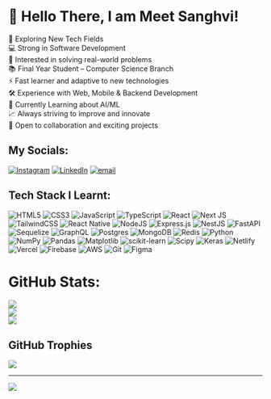 # 👋 Hello There, I am Meet Sanghvi!

🚀 Exploring New Tech Fields  
💻 Strong in Software Development  
🧠 Interested in solving real-world problems  
📚 Final Year Student – Computer Science Branch  
⚡ Fast learner and adaptive to new technologies  
🛠️ Experience with Web, Mobile & Backend Development  
🤖 Currently Learning about AI/ML  
📈 Always striving to improve and innovate  
🤝 Open to collaboration and exciting projects  


## My Socials:
[![Instagram](https://img.shields.io/badge/Instagram-%23E4405F.svg?logo=Instagram&logoColor=white)](https://instagram.com/relatable_aaadmi) [![LinkedIn](https://img.shields.io/badge/LinkedIn-%230077B5.svg?logo=linkedin&logoColor=white)](https://linkedin.com/in/meet-sanghvi-8a9969270) [![email](https://img.shields.io/badge/Email-D14836?logo=gmail&logoColor=white)](mailto:meetsanghvi2347@gmail.com) 

## Tech Stack I Learnt:

![HTML5](https://img.shields.io/badge/html5-%23E34F26.svg?style=flat&logo=html5&logoColor=white) ![CSS3](https://img.shields.io/badge/css3-%231572B6.svg?style=flat&logo=css3&logoColor=white) ![JavaScript](https://img.shields.io/badge/javascript-%23323330.svg?style=flat&logo=javascript&logoColor=%23F7DF1E) ![TypeScript](https://img.shields.io/badge/typescript-%23007ACC.svg?style=flat&logo=typescript&logoColor=white) ![React](https://img.shields.io/badge/react-%2320232a.svg?style=flat&logo=react&logoColor=%2361DAFB) ![Next JS](https://img.shields.io/badge/Next-black?style=flat&logo=next.js&logoColor=white) ![TailwindCSS](https://img.shields.io/badge/tailwindcss-%2338B2AC.svg?style=flat&logo=tailwind-css&logoColor=white) ![React Native](https://img.shields.io/badge/react_native-%2320232a.svg?style=flat&logo=react&logoColor=%2361DAFB) ![NodeJS](https://img.shields.io/badge/node.js-6DA55F?style=flat&logo=node.js&logoColor=white) ![Express.js](https://img.shields.io/badge/express.js-%23404d59.svg?style=flat&logo=express&logoColor=%2361DAFB) ![NestJS](https://img.shields.io/badge/nestjs-%23E0234E.svg?style=flat&logo=nestjs&logoColor=white) ![FastAPI](https://img.shields.io/badge/FastAPI-005571?style=flat&logo=fastapi) ![Sequelize](https://img.shields.io/badge/Sequelize-52B0E7?style=flat&logo=Sequelize&logoColor=white) ![GraphQL](https://img.shields.io/badge/-GraphQL-E10098?style=flat&logo=graphql&logoColor=white) ![Postgres](https://img.shields.io/badge/postgres-%23316192.svg?style=flat&logo=postgresql&logoColor=white) ![MongoDB](https://img.shields.io/badge/MongoDB-%234ea94b.svg?style=flat&logo=mongodb&logoColor=white) ![Redis](https://img.shields.io/badge/redis-%23DD0031.svg?style=flat&logo=redis&logoColor=white) ![Python](https://img.shields.io/badge/python-3670A0?style=flat&logo=python&logoColor=ffdd54) ![NumPy](https://img.shields.io/badge/numpy-%23013243.svg?style=flat&logo=numpy&logoColor=white) ![Pandas](https://img.shields.io/badge/pandas-%23150458.svg?style=flat&logo=pandas&logoColor=white) ![Matplotlib](https://img.shields.io/badge/Matplotlib-%23ffffff.svg?style=flat&logo=Matplotlib&logoColor=black) ![scikit-learn](https://img.shields.io/badge/scikit--learn-%23F7931E.svg?style=flat&logo=scikit-learn&logoColor=white) ![Scipy](https://img.shields.io/badge/SciPy-%230C55A5.svg?style=flat&logo=scipy&logoColor=%white) ![Keras](https://img.shields.io/badge/Keras-%23D00000.svg?style=flat&logo=Keras&logoColor=white) ![Netlify](https://img.shields.io/badge/netlify-%23000000.svg?style=flat&logo=netlify&logoColor=#00C7B7) ![Vercel](https://img.shields.io/badge/vercel-%23000000.svg?style=flat&logo=vercel&logoColor=white) ![Firebase](https://img.shields.io/badge/firebase-%23039BE5.svg?style=flat&logo=firebase) ![AWS](https://img.shields.io/badge/AWS-%23FF9900.svg?style=flat&logo=amazon-aws&logoColor=white) ![Git](https://img.shields.io/badge/git-%23F05033.svg?style=flat&logo=git&logoColor=white) ![Figma](https://img.shields.io/badge/figma-%23F24E1E.svg?style=flat&logo=figma&logoColor=white)

# GitHub Stats:
![](https://github-readme-stats.vercel.app/api?username=ExploreWithMeet&theme=radical&hide_border=true&include_all_commits=false&count_private=true)<br/>
![](https://nirzak-streak-stats.vercel.app/?user=ExploreWithMeet&theme=radical&hide_border=true)<br/>
![](https://github-readme-stats.vercel.app/api/top-langs/?username=ExploreWithMeet&theme=radical&hide_border=true&include_all_commits=false&count_private=true&layout=compact) 

## GitHub Trophies
![](https://github-profile-trophy.vercel.app/?username=ExploreWithMeet&theme=dracula&no-frame=true&no-bg=false&margin-w=4)

---
[![](https://visitcount.itsvg.in/api?id=ExploreWithMeet&icon=0&color=4)](https://visitcount.itsvg.in)

